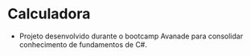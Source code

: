 # Calculadora
- Projeto desenvolvido durante o bootcamp Avanade para consolidar conhecimento de fundamentos de C#.
